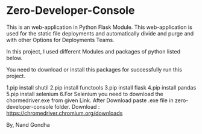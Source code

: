 # Zero-Developer-Console
This is an web-application in Python Flask Module. This web-application is used for the static file deployments and automatically divide and purge and with other Options for Deployments Teams.

In this project, I used different Modules and packages of python listed below.

You need to download or install this packages for successfully run this project.

1.pip install shutil
2.pip install functools
3.pip install flask
4.pip install pandas
5.pip install selenium
6.For Selenium you need to download the chormedriver.exe from given Link. After Download paste .exe file in zero-developer-console folder.
Download : https://chromedriver.chromium.org/downloads


By,
Nand Gondha

#
